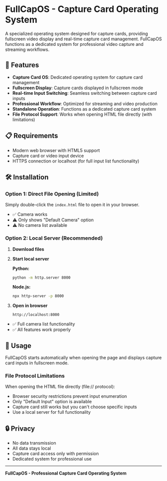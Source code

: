 # FullCapOS - Capture Card Operating System

A specialized operating system designed for capture cards, providing fullscreen video display and real-time capture card management. FullCapOS functions as a dedicated system for professional video capture and streaming workflows.

## 🚀 Features

- **Capture Card OS**: Dedicated operating system for capture card management
- **Fullscreen Display**: Capture cards displayed in fullscreen mode
- **Real-time Input Switching**: Seamless switching between capture card inputs
- **Professional Workflow**: Optimized for streaming and video production
- **Standalone Operation**: Functions as a dedicated capture card system
- **File Protocol Support**: Works when opening HTML file directly (with limitations)

## 📋 Requirements

- Modern web browser with HTML5 support
- Capture card or video input device
- HTTPS connection or localhost (for full input list functionality)

## 🛠️ Installation

### Option 1: Direct File Opening (Limited)
Simply double-click the `index.html` file to open it in your browser.
- ✅ Camera works
- ⚠️ Only shows "Default Camera" option
- ⚠️ No camera list available

### Option 2: Local Server (Recommended)
1. **Download files**
2. **Start local server**
   
   **Python:**
   ```bash
   python -m http.server 8000
   ```
   
   **Node.js:**
   ```bash
   npx http-server -p 8000
   ```

3. **Open in browser**
   ```
   http://localhost:8000
   ```
- ✅ Full camera list functionality
- ✅ All features work properly

## 🎯 Usage

FullCapOS starts automatically when opening the page and displays capture card inputs in fullscreen mode.

### File Protocol Limitations
When opening the HTML file directly (file:// protocol):
- Browser security restrictions prevent input enumeration
- Only "Default Input" option is available
- Capture card still works but you can't choose specific inputs
- Use a local server for full functionality

## 🔒 Privacy

- No data transmission
- All data stays local
- Capture card access only with permission
- Dedicated system for professional use

---

**FullCapOS - Professional Capture Card Operating System** 